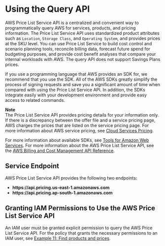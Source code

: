 # Using the Query API<a name="using-pelong"></a>

AWS Price List Service API is a centralized and convenient way to programmatically query AWS for services, products, and pricing information\. The Price List Service API uses standardized product attributes such as `Location`, `Storage Class`, and `Operating System`, and provides prices at the SKU level\. You can use Price List Service to build cost control and scenario planning tools, reconcile billing data, forecast future spend for budgeting purposes, and provide cost benefit analyses that compare your internal workloads with AWS\. The query API does not support Savings Plans prices\.

If you use a programming language that AWS provides an SDK for, we recommend that you use the SDK\. All of the AWS SDKs greatly simplify the process of signing requests and save you a significant amount of time when compared with using the Price List Service API\. In addition, the SDKs integrate easily with your development environment and provide easy access to related commands\.

**Note**  
The Price List Service API provides pricing details for your information only\. If there is a discrepancy between the offer file and a service pricing page, AWS charges the prices that are listed on the service pricing page\. For more information about AWS service pricing, see [Cloud Services Pricing](https://aws.amazon.com/pricing/services/)\.

For more information about available SDKs, see [Tools for Amazon Web Services](https://aws.amazon.com/tools)\. For more information about the AWS Price List Service API, see the [AWS Billing and Cost Management API Reference](https://docs.aws.amazon.com/aws-cost-management/latest/APIReference/)\.

## Service Endpoint<a name="pe-endpoint"></a>

AWS Price List Service API provides the following two endpoints:
+ **https://api\.pricing\.us\-east\-1\.amazonaws\.com**
+ **https://api\.pricing\.ap\-south\-1\.amazonaws\.com**

## Granting IAM Permissions to Use the AWS Price List Service API<a name="pe-iam"></a>

An IAM user must be granted explicit permission to query the AWS Price List Service API\. For the policy that grants the necessary permissions to an IAM user, see [Example 11: Find products and prices](billing-permissions-ref.md#example-policy-pe-api)\. 